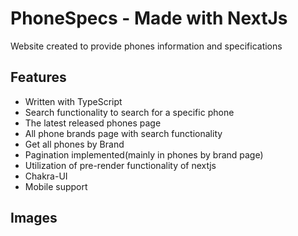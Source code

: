 # PhoneSpecs - Made with NextJs
Website created to provide phones information and specifications
## Features

- Written with TypeScript
- Search functionality to search for a specific phone
- The latest released phones page 
- All phone brands page with search functionality
- Get all phones by Brand
- Pagination implemented(mainly in phones by brand page)
- Utilization of pre-render functionality of nextjs  
- Chakra-UI
- Mobile support

## Images



